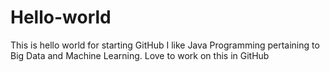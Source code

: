 # Hello-world

This is hello world for starting GitHub 
I like Java Programming pertaining to Big Data and Machine Learning. Love to work on this in GitHub
